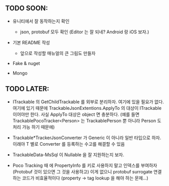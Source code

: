﻿## TODO SOON:

 - 유니티에서 잘 동작하는지 확인
   - json, protobuf 모두 확인 (Editor 는 잘 되네? Android 랑 iOS 보자.)

 - 기본 README 작성
   - 앞으로 작성할 매뉴얼의 큰 그림도 만들자

 - Fake & nuget

 - Mongo

## TODO LATER:

 - ITrackable 의 GetChildTrackable 를 외부로 분리하자. 여기에 있을 필요가 없다.
   여기에 있기 때문에 TrackableJsonExtentions.ApplyTo 의 대상이 ITrackable 이어야만 한다.
   사실 ApplyTo 대상은 object 면 충분하다.
   (예를 들면 TrackablePocoTracker\<Person\>
    는 TrackablePerson 뿐 아니라 Person 도 처리 가능 하기 때문에)

 - Trackable*TrackerJsonConverter 가 Generic 이 아니라 일반 타입으로 하자.
   이래야 T 별로 Converter 를 등록하는 수고를 해결할 수 있음

 - TrackableData-MsSql 이 Nullable 을 잘 지원하는지 보자.

 - Poco Tracking 때 에 PropertyInfo 를 키로 사용하지 말고 인덱스를 부여하자 (Protobuf 것이 있으면 그 것을 사용하고)
   이게 없으니 protobuf surrogate 연결 하는 코드가 비효율적이다 (property -> tag lookup 을 해야 하는 문제...)